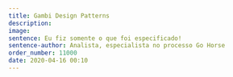 ```yaml
---
title: Gambi Design Patterns
description: 
image: 
sentence: Eu fiz somente o que foi especificado!
sentence-author: Analista, especialista no processo Go Horse
order_number: 11000
date: 2020-04-16 00:10
---
```

